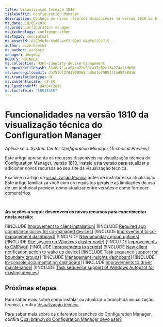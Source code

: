 ```yaml
---
title: Visualização técnica 1810
titleSuffix: Configuration Manager
description: Conheça os novos recursos disponíveis na versão 1810 do branch da visualização técnica do Configuration Manager.
ms.date: 10/05/2018
ms.prod: configuration-manager
ms.technology: configmgr-other
ms.topic: conceptual
ms.assetid: 8109d0fe-a8d8-4cf2-92a1-94afa5299719
author: aczechowski
ms.author: aaroncz
manager: dougeby
ROBOTS: NOINDEX
ms.collection: M365-identity-device-management
ms.openlocfilehash: 88e6c71aca94ca72a98fa17d82cf34274a21db58
ms.sourcegitcommit: da753df27d3909265ca45d3e79091f1e98758d16
ms.translationtype: HT
ms.contentlocale: pt-BR
ms.lasthandoff: 04/04/2019
ms.locfileid: "58913465"
---
```

# <a name="capabilities-in-configuration-manager-technical-preview-version-1810"></a>Funcionalidades na versão 1810 da visualização técnica do Configuration Manager 

*Aplica-se a: System Center Configuration Manager (Technical Preview)*

Este artigo apresenta os recursos disponíveis na visualização técnica do Configuration Manager, versão 1810. Instale esta versão para atualizar e adicionar novos recursos ao seu site da visualização técnica. 

Examine o artigo da [visualização técnica](/sccm/core/get-started/technical-preview) antes de instalar essa atualização. Este artigo familiariza você com os requisitos gerais e as limitações do uso de um technical preview, como atualizar entre versões e como fornecer comentários.     


<!--  Known Issues Template
## Known issues 

[!INCLUDE [known issue title](includes/known-issue-bugid.md)]

-->



<br>

**As seções a seguir descrevem os novos recursos para experimentar nesta versão:**  

[!INCLUDE [Improvement to client installation](includes/1810/1358840.md)]
[!INCLUDE [Required app compliance policy for co-managed devices](includes/1810/1358196.md)]
[!INCLUDE [Improvement to co-management dashboard](includes/1810/1358980.md)]
[!INCLUDE [New boundary group options](includes/1810/1358749.md)]
[!INCLUDE [Site system on Windows cluster node](includes/1810/1359132.md)]
[!INCLUDE [Improvements to CMPivot](includes/1810/1359068.md)]
[!INCLUDE [Improvements to scripts](includes/1810/1358239.md)]
[!INCLUDE [New client notification action to wake up device](includes/1810/1317364.md)]
[!INCLUDE [Task sequence support for boundary groups](includes/1810/1359025.md)]
[!INCLUDE [Management insights dashboard](includes/1810/1357979.md)]
[!INCLUDE [In-console documentation dashboard](includes/1810/1357546.md)]
[!INCLUDE [Improvements to driver maintenance](includes/1810/1358270.md)]
[!INCLUDE [Task sequence support of Windows Autopilot for existing devices](includes/1810/1358333.md)]



## <a name="next-steps"></a>Próximas etapas

Para saber mais sobre como instalar ou atualizar o branch da visualização técnica, confira [Visualização técnica](/sccm/core/get-started/technical-preview).    

Para saber mais sobre os diferentes branches do Configuration Manager, confira [Qual branch do Configuration Manager devo usar?](/sccm/core/understand/which-branch-should-i-use)
